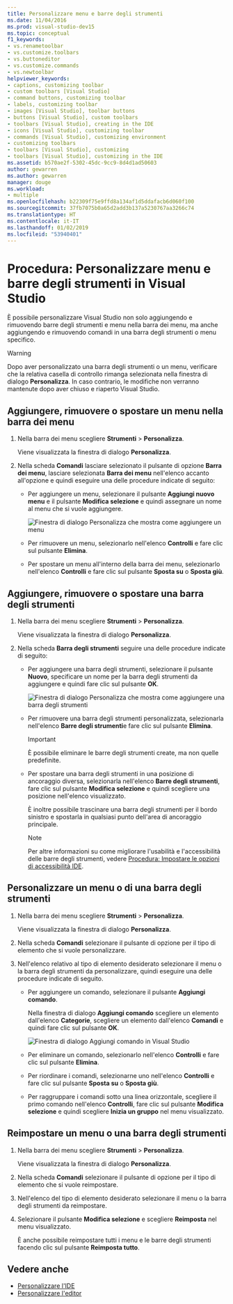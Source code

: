 ```yaml
---
title: Personalizzare menu e barre degli strumenti
ms.date: 11/04/2016
ms.prod: visual-studio-dev15
ms.topic: conceptual
f1_keywords:
- vs.renametoolbar
- vs.customize.toolbars
- vs.buttoneditor
- vs.customize.commands
- vs.newtoolbar
helpviewer_keywords:
- captions, customizing toolbar
- custom toolbars [Visual Studio]
- command buttons, customizing toolbar
- labels, customizing toolbar
- images [Visual Studio], toolbar buttons
- buttons [Visual Studio], custom toolbars
- toolbars [Visual Studio], creating in the IDE
- icons [Visual Studio], customizing toolbar
- commands [Visual Studio], customizing environment
- customizing toolbars
- toolbars [Visual Studio], customizing
- toolbars [Visual Studio], customizing in the IDE
ms.assetid: b570ae2f-5302-45dc-9cc9-8d4d1ad50603
author: gewarren
ms.author: gewarren
manager: douge
ms.workload:
- multiple
ms.openlocfilehash: b22309f75e9ffd8a134af1d5ddafacb6d060f100
ms.sourcegitcommit: 37fb7075b0a65d2add3b137a5230767aa3266c74
ms.translationtype: HT
ms.contentlocale: it-IT
ms.lasthandoff: 01/02/2019
ms.locfileid: "53940401"
---
```

# <a name="how-to-customize-menus-and-toolbars-in-visual-studio"></a>Procedura: Personalizzare menu e barre degli strumenti in Visual Studio

È possibile personalizzare Visual Studio non solo aggiungendo e rimuovendo barre degli strumenti e menu nella barra dei menu, ma anche aggiungendo e rimuovendo comandi in una barra degli strumenti o menu specifico.

> [!WARNING]
> Dopo aver personalizzato una barra degli strumenti o un menu, verificare che la relativa casella di controllo rimanga selezionata nella finestra di dialogo **Personalizza**. In caso contrario, le modifiche non verranno mantenute dopo aver chiuso e riaperto Visual Studio.

## <a name="add-remove-or-move-a-menu-on-the-menu-bar"></a>Aggiungere, rimuovere o spostare un menu nella barra dei menu

1.  Nella barra dei menu scegliere **Strumenti** > **Personalizza**.

     Viene visualizzata la finestra di dialogo **Personalizza**.

2.  Nella scheda **Comandi** lasciare selezionato il pulsante di opzione **Barra dei menu**, lasciare selezionata **Barra dei menu** nell'elenco accanto all'opzione e quindi eseguire una delle procedure indicate di seguito:

    -   Per aggiungere un menu, selezionare il pulsante **Aggiungi nuovo menu** e il pulsante **Modifica selezione** e quindi assegnare un nome al menu che si vuole aggiungere.

        ![Finestra di dialogo Personalizza che mostra come aggiungere un menu](../ide/media/addmenu.png)

    -   Per rimuovere un menu, selezionarlo nell'elenco **Controlli** e fare clic sul pulsante **Elimina**.

    -   Per spostare un menu all'interno della barra dei menu, selezionarlo nell'elenco **Controlli** e fare clic sul pulsante **Sposta su** o **Sposta giù**.

## <a name="add-remove-or-move-a-toolbar"></a>Aggiungere, rimuovere o spostare una barra degli strumenti

1.  Nella barra dei menu scegliere **Strumenti** > **Personalizza**.

     Viene visualizzata la finestra di dialogo **Personalizza**.

2.  Nella scheda **Barra degli strumenti** seguire una delle procedure indicate di seguito:

    -   Per aggiungere una barra degli strumenti, selezionare il pulsante **Nuovo**, specificare un nome per la barra degli strumenti da aggiungere e quindi fare clic sul pulsante **OK**.

        ![Finestra di dialogo Personalizza che mostra come aggiungere una barra degli strumenti](../ide/media/addtoolbar.png)

    -   Per rimuovere una barra degli strumenti personalizzata, selezionarla nell'elenco **Barre degli strumenti**e fare clic sul pulsante **Elimina**.

        > [!IMPORTANT]
        > È possibile eliminare le barre degli strumenti create, ma non quelle predefinite.

    -   Per spostare una barra degli strumenti in una posizione di ancoraggio diversa, selezionarla nell'elenco **Barre degli strumenti**, fare clic sul pulsante **Modifica selezione** e quindi scegliere una posizione nell'elenco visualizzato.

        È inoltre possibile trascinare una barra degli strumenti per il bordo sinistro e spostarla in qualsiasi punto dell'area di ancoraggio principale.

        > [!NOTE]
        > Per altre informazioni su come migliorare l'usabilità e l'accessibilità delle barre degli strumenti, vedere [Procedura: Impostare le opzioni di accessibilità IDE](../ide/reference/how-to-set-ide-accessibility-options.md).

## <a name="customizing_menu">Personalizzare un menu o di una barra degli strumenti</a>

1.  Nella barra dei menu scegliere **Strumenti** > **Personalizza**.

    Viene visualizzata la finestra di dialogo **Personalizza**.

2.  Nella scheda **Comandi** selezionare il pulsante di opzione per il tipo di elemento che si vuole personalizzare.

3.  Nell'elenco relativo al tipo di elemento desiderato selezionare il menu o la barra degli strumenti da personalizzare, quindi eseguire una delle procedure indicate di seguito.

    -   Per aggiungere un comando, selezionare il pulsante **Aggiungi comando**.

        Nella finestra di dialogo **Aggiungi comando** scegliere un elemento dall'elenco **Categorie**, scegliere un elemento dall'elenco **Comandi** e quindi fare clic sul pulsante **OK**.

        ![Finestra di dialogo Aggiungi comando in Visual Studio](../ide/media/addcommand.png)

    -   Per eliminare un comando, selezionarlo nell'elenco **Controlli** e fare clic sul pulsante **Elimina**.

    -   Per riordinare i comandi, selezionarne uno nell'elenco **Controlli** e fare clic sul pulsante **Sposta su** o **Sposta giù**.

    -   Per raggruppare i comandi sotto una linea orizzontale, scegliere il primo comando nell'elenco **Controlli**, fare clic sul pulsante **Modifica selezione** e quindi scegliere **Inizia un gruppo** nel menu visualizzato.

## <a name="reset-a-menu-or-a-toolbar"></a>Reimpostare un menu o una barra degli strumenti

1.  Nella barra dei menu scegliere **Strumenti** > **Personalizza**.

    Viene visualizzata la finestra di dialogo **Personalizza**.

2.  Nella scheda **Comandi** selezionare il pulsante di opzione per il tipo di elemento che si vuole reimpostare.

3.  Nell'elenco del tipo di elemento desiderato selezionare il menu o la barra degli strumenti da reimpostare.

4.  Selezionare il pulsante **Modifica selezione** e scegliere **Reimposta** nel menu visualizzato.

    È anche possibile reimpostare tutti i menu e le barre degli strumenti facendo clic sul pulsante **Reimposta tutto**.

## <a name="see-also"></a>Vedere anche

- [Personalizzare l'IDE](../ide/personalizing-the-visual-studio-ide.md)
- [Personalizzare l'editor](../ide/customizing-the-editor.md)